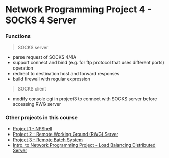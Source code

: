 Network Programming Project 4 - SOCKS 4 Server
===

### Functions

> SOCKS server

- parse request of SOCKS 4/4A
- support connect and bind (e.g. for ftp protocol that uses different ports) operation
- redirect to destination host and forward responses
- build firewall with regular expression

> SOCKS client

- modify console cgi in project3 to connect with SOCKS server before accessing RWG server

### Other projects in this course
- [Project 1 - NPShell](https://github.com/yhyeh/NP_Project1)
- [Project 2 - Remote Working Ground (RWG) Server](https://github.com/yhyeh/NP_Project2)
- [Project 3 - Remote Batch System](https://github.com/yhyeh/NP_Project3)
- [Intro. to Network Programming Project - Load Balancing Distributed Server](https://github.com/yhyeh/Load-Balancing-Distributed-Server.git)
